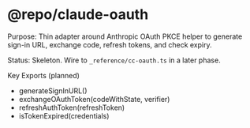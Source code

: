# @repo/claude-oauth

Purpose: Thin adapter around Anthropic OAuth PKCE helper to generate sign-in URL, exchange code, refresh tokens, and check expiry.

Status: Skeleton. Wire to `_reference/cc-oauth.ts` in a later phase.

Key Exports (planned)
- generateSignInURL()
- exchangeOAuthToken(codeWithState, verifier)
- refreshAuthToken(refreshToken)
- isTokenExpired(credentials)

